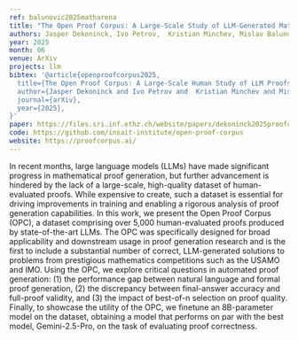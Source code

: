 ```yaml
---
ref: balunovic2025matharena
title: "The Open Proof Corpus: A Large-Scale Study of LLM-Generated Mathematical Proofs"
authors: Jasper Dekoninck, Ivo Petrov,  Kristian Minchev, Mislav Balunovic, Martin Vechev, Miroslav Marinov, Maria Drencheva, Lyuba Konova, Milen Milenov Shumanov, Kaloyan Tsvetkov, Nikolay Drenchev, Lazar D. Todorov, Kalina Nikolova, Nikolay Georgiev, Vanesa Kalinkova, Margulan Ismoldayev
year: 2025
month: 06
venue: ArXiv
projects: llm
bibtex: '@article{openproofcorpus2025,
  title={The Open Proof Corpus: A Large-Scale Human Study of LLM Proofs},
  author={Jasper Dekoninck and Ivo Petrov and  Kristian Minchev and Mislav Balunovic and Martin Vechev and Miroslav Marinov and Maria Drencheva and Lyuba Konova and Milen Milenov Shumanov and Kaloyan Tsvetkov and Nikolay Drenchev and Lazar D. Todorov and Kalina Nikolova and Nikolay Georgiev and Vanesa Kalinkova and Margulan Ismoldayev},
  journal={arXiv},
  year={2025},
}'
paper: https://files.sri.inf.ethz.ch/website/papers/dekoninck2025proofcorpus.pdf
code: https://github.com/insait-institute/open-proof-corpus
website: https://proofcorpus.ai/
---
```

In recent months, large language models (LLMs) have made significant progress in mathematical proof generation, but further advancement is hindered by the lack of a large-scale, high-quality dataset of human-evaluated proofs. While expensive to create, such a dataset is essential for driving improvements in training and enabling a rigorous analysis of proof generation capabilities. In this work, we present the Open Proof Corpus (OPC), a dataset comprising over 5,000 human-evaluated proofs produced by state-of-the-art LLMs. The OPC was specifically designed for broad applicability and downstream usage in proof generation research and is the first to include a substantial number of correct, LLM-generated solutions to problems from prestigious mathematics competitions such as the USAMO and IMO. Using the OPC, we explore critical questions in automated proof generation: (1) the performance gap between natural language and formal proof generation, (2) the discrepancy between final-answer accuracy and full-proof validity, and (3) the impact of best-of-n selection on proof quality. Finally, to showcase the utility of the OPC, we finetune an 8B-parameter model on the dataset, obtaining a model that performs on par with the best model, Gemini-2.5-Pro, on the task of evaluating proof correctness.